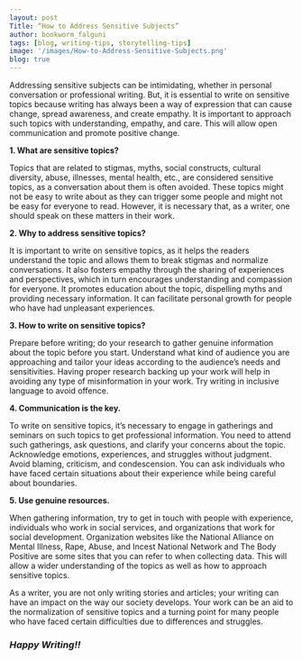 ```yaml
---
layout: post
Title: “How to Address Sensitive Subjects”
author: bookworm_falguni
tags: [blog, writing-tips, storytelling-tips]
image: '/images/How-to-Address-Sensitive-Subjects.png'
blog: true
---
```

Addressing sensitive subjects can be intimidating, whether in personal conversation or professional writing. But, it is essential to write on sensitive topics because writing has always been a way of expression that can cause change, spread awareness, and create empathy. It is important to approach such topics with understanding, empathy, and care. This will allow open communication and promote positive change.

**1. What are sensitive topics?**
 
Topics that are related to stigmas, myths, social constructs, cultural diversity, abuse, illnesses, mental health, etc., are considered sensitive topics, as a conversation about them is often avoided. These topics might not be easy to write about as they can trigger some people and might not be easy for everyone to read. However, it is necessary that, as a writer, one should speak on these matters in their work.
  
**2. Why to address sensitive topics?**
 
It is important to write on sensitive topics, as it helps the readers understand the topic and allows them to break stigmas and normalize conversations. It also fosters empathy through the sharing of experiences and perspectives, which in turn encourages understanding and compassion for everyone. It promotes education about the topic, dispelling myths and providing necessary information. It can facilitate personal growth for people who have had unpleasant experiences.
 
**3. How to write on sensitive topics?**

Prepare before writing; do your research to gather genuine information about the topic before you start. Understand what kind of audience you are approaching and tailor your ideas according to the audience’s needs and sensitivities. Having proper research backing up your work will help in avoiding any type of misinformation in your work. Try writing in inclusive language to avoid offence.
 
**4. Communication is the key.**
 
To write on sensitive topics, it’s necessary to engage in gatherings and seminars on such topics to get professional information. You need to attend such gatherings, ask questions, and clarify your concerns about the topic. Acknowledge emotions, experiences, and struggles without judgment. Avoid blaming, criticism, and condescension. You can ask individuals who have faced certain situations about their experience while being careful about boundaries.
 
**5. Use genuine resources.**
 
When gathering information, try to get in touch with people with experience, individuals who work in social services, and organizations that work for social development. Organization websites like the National Alliance on Mental Illness, Rape, Abuse, and Incest National Network and The Body Positive are some sites that you can refer to when collecting data. This will allow a wider understanding of the topics as well as how to approach sensitive topics.
 
As a writer, you are not only writing stories and articles; your writing can have an impact on the way our society develops. Your work can be an aid to the normalization of sensitive topics and a turning point for many people who have faced certain difficulties due to differences and struggles.

### ***Happy Writing!!***

